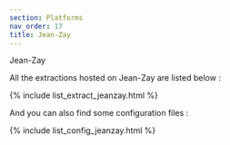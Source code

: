 ```yaml
---
section: Platforms
nav_order: 17
title: Jean-Zay
---
```


Jean-Zay

All the extractions hosted on Jean-Zay are listed below :

{% include list_extract_jeanzay.html %}


And you can also find some configuration files :

{% include list_config_jeanzay.html %}


